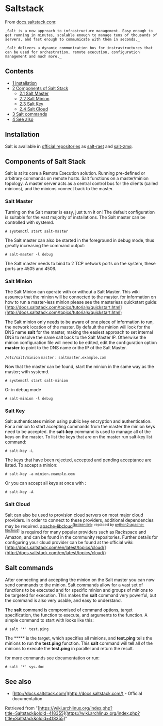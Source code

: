 # Saltstack

From [docs.saltstack.com](http://docs.saltstack.com/):

	_Salt is a new approach to infrastructure management. Easy enough to get running in minutes, scalable enough to manage tens of thousands of servers, and fast enough to communicate with them in seconds._

	_Salt delivers a dynamic communication bus for instrastructures that can be used for orchestration, remote execution, configuration management and much more._

## Contents

*   [1 Installation](#Installation)
*   [2 Components of Salt Stack](#Components_of_Salt_Stack)
    *   [2.1 Salt Master](#Salt_Master)
    *   [2.2 Salt Minion](#Salt_Minion)
    *   [2.3 Salt Key](#Salt_Key)
    *   [2.4 Salt Cloud](#Salt_Cloud)
*   [3 Salt commands](#Salt_commands)
*   [4 See also](#See_also)

## Installation

Salt is available in [official repositories](/index.php/Official_repositories "Official repositories") as [salt-raet](https://www.archlinux.org/packages/?name=salt-raet) and [salt-zmq](https://www.archlinux.org/packages/?name=salt-zmq).

## Components of Salt Stack

Salt is at its core a Remote Execution solution. Running pre-defined or arbitrary commands on remote hosts. Salt functions on a master/minion topology. A master server acts as a central control bus for the clients (called minions), and the minions connect back to the master.

### Salt Master

Turning on the Salt master is easy, just turn it on! The default configuration is suitable for the vast majority of installations. The Salt master can be controlled with systemd.

```
# systemctl start salt-master

```

The Salt master can also be started in the foreground in debug mode, thus greatly increasing the command output:

```
# salt-master -l debug

```

The Salt master needs to bind to 2 TCP network ports on the system, these ports are 4505 and 4506.

### Salt Minion

The Salt Minion can operate with or without a Salt Master. This wiki assumes that the minion will be connected to the master. for information on how to run a master-less minion please see the masterless quickstart guide: [http://docs.saltstack.com/topics/tutorials/quickstart.html](http://docs.saltstack.com/topics/tutorials/quickstart.html)

The Salt minion only needs to be aware of one piece of information to run, the network location of the master. By default the minion will look for the DNS name **salt** for the master, making the easiest approach to set internal DNS to resolve the name salt back to the Salt Master IP. Otherwise the minion configuration file will need to be edited, edit the configuration option **master** to point to the DNS name or the IP of the Salt Master.

 `/etc/salt/minion`  `master: saltmaster.example.com` 

Now that the master can be found, start the minion in the same way as the master; with systemd.

```
# systemctl start salt-minion

```

Or in debug mode

```
# salt-minion -l debug

```

### Salt Key

Salt authenticates minion using public key encryption and authentication. For a minion to start accepting commands from the master the minion keys need to be accepted. the **salt-key** command is used to manage all of the keys on the master. To list the keys that are on the master run salt-key list command:

```
# salt-key -L

```

The keys that have been rejected, accepted and pending acceptance are listed. To accept a minion:

```
# salt-key -a minion.example.com

```

Or you can accept all keys at once with :

```
# salt-key -A

```

### Salt Cloud

Salt can also be used to provision cloud servers on most major cloud providers. In order to connect to these providers, additional dependencies may be required. [apache-libcloud](https://www.archlinux.org/packages/?name=apache-libcloud)<sup>[[broken link](/index.php/ArchWiki:Requests#Broken_package_links "ArchWiki:Requests"): replaced by [python2-apache-libcloud](https://www.archlinux.org/packages/?name=python2-apache-libcloud)]</sup> is required for many popular providers such as Rackspace and Amazon, and can be found in the community repositories. Further details for configuring your cloud provider can be found at the official wiki: [http://docs.saltstack.com/en/latest/topics/cloud/](http://docs.saltstack.com/en/latest/topics/cloud/)

## Salt commands

After connecting and accepting the minion on the Salt master you can now send commands to the minion. Salt commands allow for a vast set of functions to be executed and for specific minion and groups of minions to be targeted for execution. This makes the **salt** command very powerful, but the command is also very usable, and easy to understand.

The **salt** command is compromised of command options, target specification, the function to execute, and arguments to the function. A simple command to start with looks like this:

```
# salt '*' test.ping

```

The ***** is the target, which specifies all minions, and **test.ping** tells the minions to run the **test.ping** function. This **salt** command will tell all of the minions to execute the **test.ping** in parallel and return the result.

for more commands see documentation or run:

```
# salt '*' sys.doc

```

## See also

*   [http://docs.saltstack.com/](http://docs.saltstack.com/) - Official documentation

Retrieved from "[https://wiki.archlinux.org/index.php?title=Saltstack&oldid=418355](https://wiki.archlinux.org/index.php?title=Saltstack&oldid=418355)"